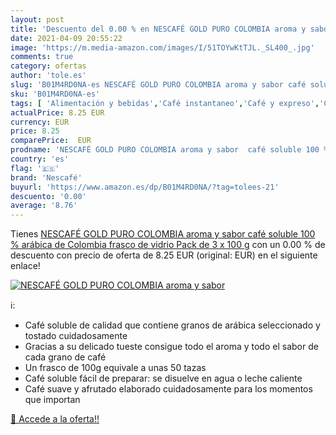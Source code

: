 ```yaml
---
layout: post
title: 'Descuento del 0.00 % en NESCAFÉ GOLD PURO COLOMBIA aroma y sabor'
date: 2021-04-09 20:55:22
image: 'https://m.media-amazon.com/images/I/51TOYwKtTJL._SL400_.jpg'
comments: true
category: ofertas
author: 'tole.es'
slug: 'B01M4RD0NA-es NESCAFÉ GOLD PURO COLOMBIA aroma y sabor café soluble 100...'
sku: 'B01M4RD0NA-es'
tags: [ 'Alimentación y bebidas','Café instantaneo','Café y expreso','Café, té y bebidas','café','nescafé', ]
actualPrice: 8.25 EUR
currency: EUR
price: 8.25
comparePrice:  EUR
prodname: 'NESCAFÉ GOLD PURO COLOMBIA aroma y sabor  café soluble 100 % arábica de Colombia  frasco de vidrio  Pack de 3 x 100 g'
country: 'es'
flag: '🇪🇸'
brand: 'Nescafé'
buyurl: 'https://www.amazon.es/dp/B01M4RD0NA/?tag=tolees-21'
descuento: '0.00'
average: '8.76'
---
```


Tienes [NESCAFÉ GOLD PURO COLOMBIA aroma y sabor  café soluble 100 % arábica de Colombia  frasco de vidrio  Pack de 3 x 100 g](https://www.amazon.es/dp/B01M4RD0NA/?tag=tolees-21) con un 0.00 % de descuento con precio de oferta de 8.25 EUR (original:  EUR) en el siguiente enlace!

[![NESCAFÉ GOLD PURO COLOMBIA aroma y sabor](https://m.media-amazon.com/images/I/51TOYwKtTJL._SL400_.jpg)](https://www.amazon.es/dp/B01M4RD0NA/?tag=tolees-21)

ℹ️:

- Café soluble de calidad que contiene granos de arábica seleccionado y tostado cuidadosamente
- Gracias a su delicado tueste consigue todo el aroma y todo el sabor de cada grano de café
- Un frasco de 100g equivale a unas 50 tazas
- Café soluble fácil de preparar: se disuelve en agua o leche caliente
- Café suave y afrutado elaborado cuidadosamente para los momentos que importan

[🛒 Accede a la oferta!!](https://www.amazon.es/dp/B01M4RD0NA/?tag=tolees-21)
